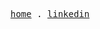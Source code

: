 <p align="center">
  <samp>
    <a href="https://michaeleii.github.io/">home</a> .
    <a href="https://www.linkedin.com/in/michaelleii">linkedin</a>
  </samp>
</p>

<!--
**michaeleii/michaeleii** is a ✨ _special_ ✨ repository because its `README.md` (this file) appears on your GitHub profile.

Here are some ideas to get you started:

- 🔭 I’m currently working on ...
- 🌱 I’m currently learning ...
- 👯 I’m looking to collaborate on ...
- 🤔 I’m looking for help with ...
- 💬 Ask me about ...
- 📫 How to reach me: ...
- 😄 Pronouns: ...
- ⚡ Fun fact: ...
-->
